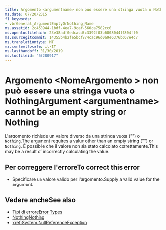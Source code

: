 ```yaml
---
title: Argomento <argumentname> non può essere una stringa vuota o Nothing
ms.date: 07/20/2015
f1_keywords:
- vbrGeneral_ArgumentEmptyOrNothing_Name
ms.assetid: 2c458944-1bdf-4ea7-9caf-560ca7582cc0
ms.openlocfilehash: 23e38adf0edcacd5c3392f03b6808044f0804ff0
ms.sourcegitcommit: 14355b4b2fe5bcf874cac96d0a9e6376b567e4c7
ms.translationtype: MT
ms.contentlocale: it-IT
ms.lasthandoff: 01/30/2019
ms.locfileid: "55280917"
---
```

# <a name="argument-argumentname-cannot-be-an-empty-string-or-nothing"></a><span data-ttu-id="b5131-102">Argomento \<NomeArgomento > non può essere una stringa vuota o Nothing</span><span class="sxs-lookup"><span data-stu-id="b5131-102">Argument \<argumentname> cannot be an empty string or Nothing</span></span>
<span data-ttu-id="b5131-103">L'argomento richiede un valore diverso da una stringa vuota ("") o `Nothing`.</span><span class="sxs-lookup"><span data-stu-id="b5131-103">The argument requires a value other than an empty string ("") or `Nothing`.</span></span> <span data-ttu-id="b5131-104">È possibile che il valore non sia stato calcolato correttamente.</span><span class="sxs-lookup"><span data-stu-id="b5131-104">This may be a result of incorrectly calculating the value.</span></span>  
  
## <a name="to-correct-this-error"></a><span data-ttu-id="b5131-105">Per correggere l'errore</span><span class="sxs-lookup"><span data-stu-id="b5131-105">To correct this error</span></span>  
  
-   <span data-ttu-id="b5131-106">Specificare un valore valido per l'argomento.</span><span class="sxs-lookup"><span data-stu-id="b5131-106">Supply a valid value for the argument.</span></span>  
  
## <a name="see-also"></a><span data-ttu-id="b5131-107">Vedere anche</span><span class="sxs-lookup"><span data-stu-id="b5131-107">See also</span></span>
- [<span data-ttu-id="b5131-108">Tipi di errore</span><span class="sxs-lookup"><span data-stu-id="b5131-108">Error Types</span></span>](../../visual-basic/programming-guide/language-features/error-types.md)
- [<span data-ttu-id="b5131-109">Nothing</span><span class="sxs-lookup"><span data-stu-id="b5131-109">Nothing</span></span>](../../visual-basic/language-reference/nothing.md)
- <xref:System.NullReferenceException>
